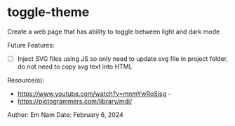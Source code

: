# toggle-theme

Create a web page that has ability to toggle between light and dark mode

Future Features: 
- [ ] Inject SVG files using JS so only need to update svg file in
    project folder, do not need to copy svg text into HTML

Resource(s):
- https://www.youtube.com/watch?v=mnmYwRoSisg -
- https://pictogrammers.com/library/mdi/
  
Author: Em Nam 
Date: February 6, 2024
